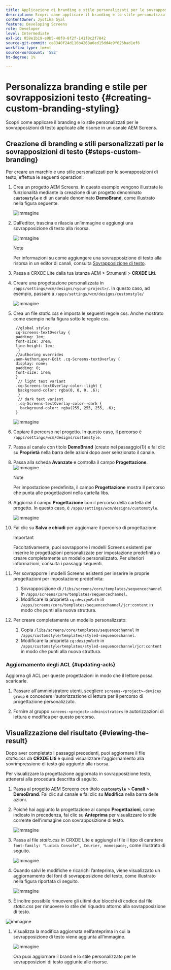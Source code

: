 ```yaml
---
title: Applicazione di branding e stile personalizzati per le sovrapposizioni di testo
description: Scopri come applicare il branding e lo stile personalizzati per le sovrapposizioni di testo applicate alle risorse in un canale AEM Screens.
contentOwner: Jyotika Syal
feature: Developing Screens
role: Developer
level: Intermediate
exl-id: 059e1b19-e9b5-48f0-8f2f-141f0c2f7842
source-git-commit: ce8340f24d116b4268a6ed15dd4e9f626bad1ef6
workflow-type: tm+mt
source-wordcount: '582'
ht-degree: 1%

---
```


# Personalizza branding e stile per sovrapposizioni testo {#creating-custom-branding-styling}

Scopri come applicare il branding e lo stile personalizzati per le sovrapposizioni di testo applicate alle risorse in un canale AEM Screens.

## Creazione di branding e stili personalizzati per le sovrapposizioni di testo {#steps-custom-branding}

Per creare un marchio e uno stile personalizzati per le sovrapposizioni di testo, effettua le seguenti operazioni:

1. Crea un progetto AEM Screens. In questo esempio vengono illustrate le funzionalità mediante la creazione di un progetto denominato **`customstyle`** e di un canale denominato **DemoBrand**, come illustrato nella figura seguente.

   ![immagine](/help/user-guide/assets/custom-brand/custom-brand1.png)

1. Dall’editor, trascina e rilascia un’immagine e aggiungi una sovrapposizione di testo alla risorsa.

   ![immagine](/help/user-guide/assets/custom-brand/custom-brand2.png)

   >[!NOTE]
   >Per informazioni su come aggiungere una sovrapposizione di testo alla risorsa in un editor di canali, consulta [Sovrapposizione di testo](/help/user-guide/text-overlay.md).

1. Passa a CRXDE Lite dalla tua istanza AEM > Strumenti > **CRXDE Liti**.

1. Creare una progettazione personalizzata in `/apps/settings/wcm/designs/<your-project>/`. In questo caso, ad esempio, passare a `/apps/settings/wcm/designs/customstyle/`

   ![immagine](/help/user-guide/assets/custom-brand/custom-brand3.png)

1. Crea un file *static.css* e imposta le seguenti regole css. Anche mostrato come esempio nella figura sotto le regole css.

   ```shell
    //global styles
    cq-Screens-textOverlay {
    padding: 1em;
    font-size: 3rem;
    line-height: 1em;
     }
    //authoring overrides
   .aem-AuthorLayer-Edit .cq-Screens-textOverlay {
    display: none;
    padding: 0;
    font-size: 1rem;
    }
     // light text variant
    .cq-Screens-textOverlay-color--light {
     background-color: rgba(0, 0, 0, .6);
     }
     // dark text variant
     .cq-Screens-textOverlay-color--dark {
      background-color: rgba(255, 255, 255, .6);
    }
   ```

   ![immagine](/help/user-guide/assets/custom-brand/custom-brand4.png)

1. Copiare il percorso nel progetto. In questo caso, il percorso è `/apps/settings/wcm/designs/customstyle`.

1. Passa al canale con titolo **DemoBrand** (creato nel passaggio(1)) e fai clic su **Proprietà** nella barra delle azioni dopo aver selezionato il canale.

1. Passa alla scheda **Avanzate** e controlla il campo **Progettazione**.
   ![immagine](/help/user-guide/assets/custom-brand/custom-brand5.png)

   >[!NOTE]
   >Per impostazione predefinita, il campo **Progettazione** mostra il percorso che punta alle progettazioni nella cartella libs.

1. Aggiorna il campo **Progettazione** con il percorso della cartella del progetto. In questo caso, è `/apps/settings/wcm/designs/customstyle`.

   ![immagine](/help/user-guide/assets/custom-brand/custom-brand6.png)

1. Fai clic su **Salva e chiudi** per aggiornare il percorso di progettazione.

   >[!IMPORTANT]
   >Facoltativamente, puoi sovrapporre i modelli Screens esistenti per inserire le progettazioni personalizzate per impostazione predefinita o creare completamente un modello personalizzato. Per ulteriori informazioni, consulta i passaggi seguenti.

1. Per sovrapporre i modelli Screens esistenti per inserire le proprie progettazioni per impostazione predefinita:

   1. Sovrapposizione di `/libs/screens/core/templates/sequencechannel` in `/apps/screens/core/templates/sequencechannel`.
   1. Modificare la proprietà *`cq:designPath`* in `/apps/screens/core/templates/sequencechannel/jcr:content` in modo che punti alla nuova struttura.

1. Per creare completamente un modello personalizzato:
   1. Copia `/libs/screens/core/templates/sequencechannel` in `/apps/customstyle/templates/styled-sequencechannel`.
   1. Modificare la proprietà *`cq:designPath`* in `/apps/customstyle/templates/styled-sequencechannel/jcr:content` in modo che punti alla nuova struttura.


### Aggiornamento degli ACL {#updating-acls}

Aggiorna gli ACL per queste progettazioni in modo che il lettore possa scaricarle.

1. Passare all&#39;amministratore utenti, scegliere `screens-<project>-devices group` e concedere l&#39;autorizzazione di lettura per il percorso di progettazione personalizzato.

1. Fornire al gruppo `screens-<project>-administrators` le autorizzazioni di lettura e modifica per questo percorso.

## Visualizzazione del risultato {#viewing-the-result}

Dopo aver completato i passaggi precedenti, puoi aggiornare il file *statis.css* da **CRXDE Liti** e quindi visualizzare l&#39;aggiornamento alla sovrimpressione di testo già aggiunto alla risorsa.

Per visualizzare la progettazione aggiornata in sovrapposizione testo, attenersi alla procedura descritta di seguito.

1. Passa al progetto AEM Screens con titolo **`customstyle`** > **Canali** > **DemoBrand**. Fai clic sul canale e fai clic su **Modifica** nella barra delle azioni.

1. Poiché hai aggiunto la progettazione al campo **Progettazioni**, come indicato in precedenza, fai clic su **Anteprima** per visualizzare lo stile corrente dell&#39;immagine con sovrapposizione di testo.

   ![immagine](/help/user-guide/assets/custom-brand/custom-brand7.png)

1. Passa al file *static.css* in CRXDE Lite e aggiungi al file il tipo di carattere `font-family: "Lucida Console", Courier, monospace;`, come illustrato di seguito.

   ![immagine](/help/user-guide/assets/custom-brand/custom-brand8.png)

1. Quando salvi le modifiche e ricarichi l’anteprima, viene visualizzato un aggiornamento del font di sovrapposizione del testo, come illustrato nella figura riportata di seguito.

   ![immagine](/help/user-guide/assets/custom-brand/custom-brand9.png)

1. È inoltre possibile rimuovere gli ultimi due blocchi di codice dal file *static.css* per rimuovere lo stile del riquadro attorno alla sovrapposizione di testo.

![immagine](/help/user-guide/assets/custom-brand/custom-brand10.png)

1. Visualizza la modifica aggiornata nell’anteprima in cui la sovrapposizione di testo viene aggiunta all’immagine.

   ![immagine](/help/user-guide/assets/custom-brand/custom-brand11.png)

   Ora puoi aggiornare il brand e lo stile personalizzato per le sovrapposizioni di testo aggiunte alle risorse.
